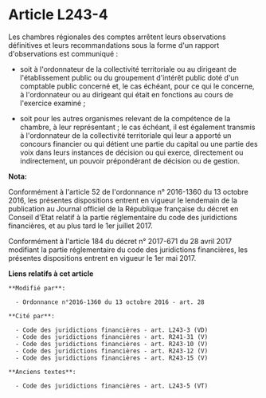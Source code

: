 # Article L243-4

Les chambres régionales des comptes arrêtent leurs observations définitives et leurs recommandations sous la forme d'un
rapport d'observations est communiqué :

- soit à l'ordonnateur de la collectivité territoriale ou au dirigeant de l'établissement public ou du groupement d'intérêt
public doté d'un comptable public concerné et, le cas échéant, pour ce qui le concerne, à l'ordonnateur ou au dirigeant qui
était en fonctions au cours de l'exercice examiné ;

- soit pour les autres organismes relevant de la compétence de la chambre, à leur représentant ; le cas échéant, il est
également transmis à l'ordonnateur de la collectivité territoriale qui leur a apporté un concours financier ou qui détient
une partie du capital ou une partie des voix dans leurs instances de décision ou qui exerce, directement ou indirectement, un
pouvoir prépondérant de décision ou de gestion.

**Nota:**

Conformément à l'article 52 de l'ordonnance n° 2016-1360 du 13 octobre 2016, les présentes dispositions entrent en vigueur le
lendemain de la publication au Journal officiel de la République française du décret en Conseil d'Etat relatif à la partie
réglementaire du code des juridictions financières, et au plus tard le 1er juillet 2017.

Conformément à l'article 184 du décret n° 2017-671 du 28 avril 2017 modifiant la partie réglementaire du code des
juridictions financières, les présentes dispositions entrent en vigueur le 1er mai 2017.

**Liens relatifs à cet article**

	**Modifié par**:

	  - Ordonnance n°2016-1360 du 13 octobre 2016 - art. 28

	**Cité par**:

	  - Code des juridictions financières - art. L243-3 (VD)
	  - Code des juridictions financières - art. R241-31 (V)
	  - Code des juridictions financières - art. R243-10 (V)
	  - Code des juridictions financières - art. R243-12 (V)
	  - Code des juridictions financières - art. R243-15 (V)

	**Anciens textes**:

	  - Code des juridictions financières - art. L243-5 (VT)
